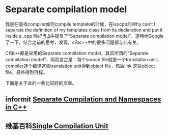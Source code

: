 # Separate compilation model

我是在查找compiler如何compile template的时候，在isocpp的Why can’t I separate the definition of my templates class from its declaration and put it inside a .cpp file? [¶](https://isocpp.org/wiki/faq/templates#templates-defn-vs-decl) [Δ](https://isocpp.org/wiki/faq/templates#)中提及了“Separate compilation model”，遂特地Google了一下，结合之前的思考，发现，c和c++中的很多问题都与此有关。

C和`C++`都是采用的Separate compilation model，其实所谓的“Separate compilation model”，简而言之是：每个source file就是一个translation unit，compiler逐个编译这些translation unit得到object file，然后link 这些object file，最终得到目标。

下面是关于此的一些比较好的文章。

## informit [Separate Compilation and Namespaces in C++](https://www.informit.com/articles/article.aspx?p=26039)





## 维基百科[Single Compilation Unit](https://en.wikipedia.org/wiki/Single_Compilation_Unit)